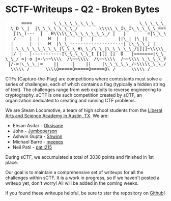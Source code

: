 # SCTF-Writeups - Q2 - Broken Bytes

<pre style="background-color:white">
      ====        \_\_\_\_\_\_\_\_                \_\_\_\_\_\_\_\_\_\_\_
  \_D \_|  |\_\_\_\_\_\_\_/        \\\\\_\_I\_I\_\_\_\_\_===\_\_|\_\_\_\_\_\_\_\_\_|
   |(\_)---  |   H\\\\\_\_\_\_\_\_\_\_/ |   |        =|\_\_\_ \_\_\_|           \_\_\_\_\_\_\_\_\_\_\_\_\_\_\_\_\_
   /     |  |   H  |  |     |   |         ||\_| |\_||           \_|                \\\\\_\_\_\_\_A
  |      |  |   H  |\_\_--------------------| [\_\_\_] |         =|                        |
  | \_\_\_\_\_\_\_\_|\_\_\_H\_\_/\_\_|\_\_\_\_\_/[][]~\\\\\_\_\_\_\_\_\_|       |        -|                        |
  |/ |   |-----------I\_\_\_\_\_I [][] []  D   |=======|\_\_      \_\_|\_\_\_\_\_\_\_\_\_\_\_\_\_\_\_\_\_\_\_\_\_\_\_\_|\_
\_\_/ =| o |=-\~~\\\\  /\~~\\\\  /\~~\\\\  /~~\\\\ \_\_\_\_Y\_\_\_\_\_\_\_\_\_\_\_|\_\_  |\_\_\_\_\_\_\_\_\_\_\_\_\_\_\_\_\_\_\_\_\_\_\_\_\_\_|\_
 |/-=|\_\_\_|=    ||    ||    ||    |\_\_\_\_\_/~\\\\\_\_\_/               |\_D\_\_D\_\_D\_|  |\_D\_\_D\_\_D\_|
  \\\\\_/      \\\\O=====O=====O=====O\_/      \\\\\_/                  \\\\\_/   \\\\\_/    \\\\\_/   \\\\\_/
</pre>

CTFs (Capture-the-Flag) are competitions where contestants must solve a series of challenges, each of which contains a flag (typically a hidden string of text). The challenges range from web exploits to reverse engineering to cryptography. sCTF is one such competition created by sCTF, an organization dedicated to creating and running CTF problems.

We are Steam Locomotive, a team of high school students from the [Liberal Arts and Science Academy in Austin, TX](http://www.lasahighschool.org/). We are:
* Ehsan Asdar - [Oksisane](https://github.com/oksisane)
* John - [Jumboperson](https://github.com/jumboperson)
* Ashwin Gupta - [Shwinn](https://github.com/Shwinn)
* Michael Barre - [meeees](https://github.com/meeees)
* Neil Patil - [patil215](https://github.com/patil215)

During sCTF, we accumulated a total of 3030 points and finished in 1st place.

Our goal is to maintain a comprehensive set of writeups for all the challenges within sCTF. It is a work in progress, so if we haven't posted a writeup  yet, don't worry! All will be added in the coming weeks.

If you found these writeups helpful, be sure to star the repository on [Github](https://github.com/Steam-Locomotive/SCTFQ2-Writeups/)!
